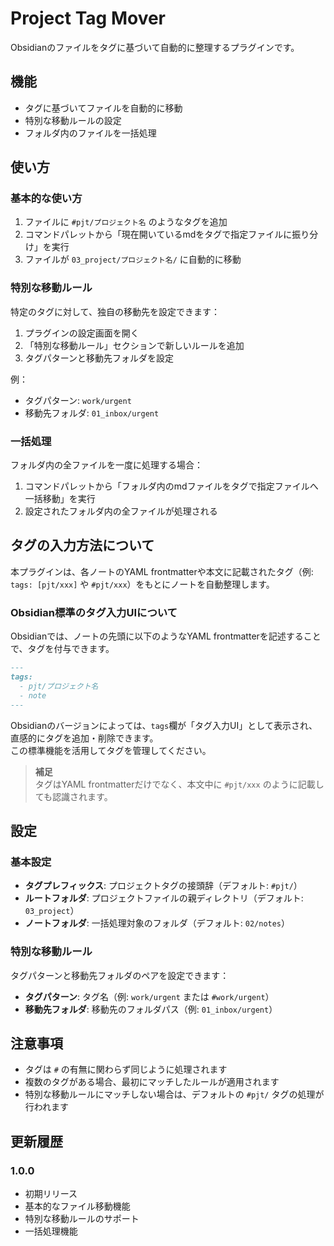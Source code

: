 # Project Tag Mover

Obsidianのファイルをタグに基づいて自動的に整理するプラグインです。

## 機能

- タグに基づいてファイルを自動的に移動
- 特別な移動ルールの設定
- フォルダ内のファイルを一括処理

## 使い方

### 基本的な使い方

1. ファイルに `#pjt/プロジェクト名` のようなタグを追加
2. コマンドパレットから「現在開いているmdをタグで指定ファイルに振り分け」を実行
3. ファイルが `03_project/プロジェクト名/` に自動的に移動

### 特別な移動ルール

特定のタグに対して、独自の移動先を設定できます：

1. プラグインの設定画面を開く
2. 「特別な移動ルール」セクションで新しいルールを追加
3. タグパターンと移動先フォルダを設定

例：
- タグパターン: `work/urgent`
- 移動先フォルダ: `01_inbox/urgent`

### 一括処理

フォルダ内の全ファイルを一度に処理する場合：

1. コマンドパレットから「フォルダ内のmdファイルをタグで指定ファイルへ一括移動」を実行
2. 設定されたフォルダ内の全ファイルが処理される

## タグの入力方法について

本プラグインは、各ノートのYAML frontmatterや本文に記載されたタグ（例: `tags: [pjt/xxx]` や `#pjt/xxx`）をもとにノートを自動整理します。

### Obsidian標準のタグ入力UIについて

Obsidianでは、ノートの先頭に以下のようなYAML frontmatterを記述することで、タグを付与できます。

```markdown
---
tags:
  - pjt/プロジェクト名
  - note
---
```

Obsidianのバージョンによっては、`tags`欄が「タグ入力UI」として表示され、直感的にタグを追加・削除できます。  
この標準機能を活用してタグを管理してください。

> **補足**  
> タグはYAML frontmatterだけでなく、本文中に `#pjt/xxx` のように記載しても認識されます。

## 設定

### 基本設定

- **タグプレフィックス**: プロジェクトタグの接頭辞（デフォルト: `#pjt/`）
- **ルートフォルダ**: プロジェクトファイルの親ディレクトリ（デフォルト: `03_project`）
- **ノートフォルダ**: 一括処理対象のフォルダ（デフォルト: `02/notes`）

### 特別な移動ルール

タグパターンと移動先フォルダのペアを設定できます：

- **タグパターン**: タグ名（例: `work/urgent` または `#work/urgent`）
- **移動先フォルダ**: 移動先のフォルダパス（例: `01_inbox/urgent`）

## 注意事項

- タグは `#` の有無に関わらず同じように処理されます
- 複数のタグがある場合、最初にマッチしたルールが適用されます
- 特別な移動ルールにマッチしない場合は、デフォルトの `#pjt/` タグの処理が行われます

## 更新履歴

### 1.0.0
- 初期リリース
- 基本的なファイル移動機能
- 特別な移動ルールのサポート
- 一括処理機能 
